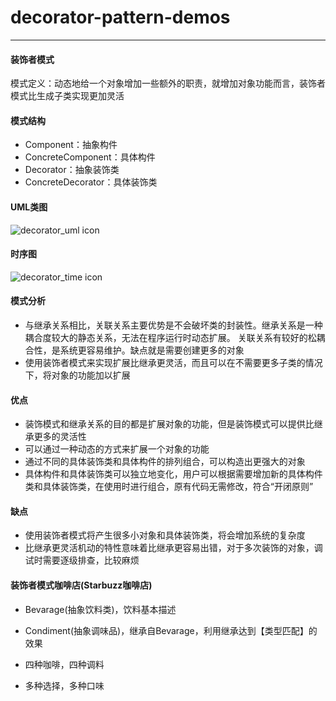 # decorator-pattern-demos

---

#### 装饰者模式
模式定义：动态地给一个对象增加一些额外的职责，就增加对象功能而言，装饰者模式比生成子类实现更加灵活

#### 模式结构
- Component：抽象构件
- ConcreteComponent：具体构件
- Decorator：抽象装饰类
- ConcreteDecorator：具体装饰类

#### UML类图
![decorator_uml icon](https://design-patterns.readthedocs.io/zh_CN/latest/_images/Decorator.jpg)

#### 时序图
![decorator_time icon](https://design-patterns.readthedocs.io/zh_CN/latest/_images/seq_Decorator.jpg)

#### 模式分析
- 与继承关系相比，关联关系主要优势是不会破坏类的封装性。继承关系是一种耦合度较大的静态关系，无法在程序运行时动态扩展。
关联关系有较好的松耦合性，是系统更容易维护。缺点就是需要创建更多的对象
- 使用装饰者模式来实现扩展比继承更灵活，而且可以在不需要更多子类的情况下，将对象的功能加以扩展

#### 优点
- 装饰模式和继承关系的目的都是扩展对象的功能，但是装饰模式可以提供比继承更多的灵活性
- 可以通过一种动态的方式来扩展一个对象的功能
- 通过不同的具体装饰类和具体构件的排列组合，可以构造出更强大的对象
- 具体构件和具体装饰类可以独立地变化，用户可以根据需要增加新的具体构件类和具体装饰类，在使用时进行组合，原有代码无需修改，符合“开闭原则”

#### 缺点
- 使用装饰者模式将产生很多小对象和具体装饰类，将会增加系统的复杂度
- 比继承更灵活机动的特性意味着比继承更容易出错，对于多次装饰的对象，调试时需要逐级排查，比较麻烦

#### 装饰者模式咖啡店(Starbuzz咖啡店)

- Bevarage(抽象饮料类)，饮料基本描述

- Condiment(抽象调味品)，继承自Bevarage，利用继承达到【类型匹配】的效果

- 四种咖啡，四种调料

- 多种选择，多种口味